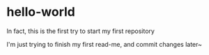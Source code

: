 # hello-world
In fact, this is the first try to start my first repository

I'm just trying to finish my first read-me, and commit changes later~
